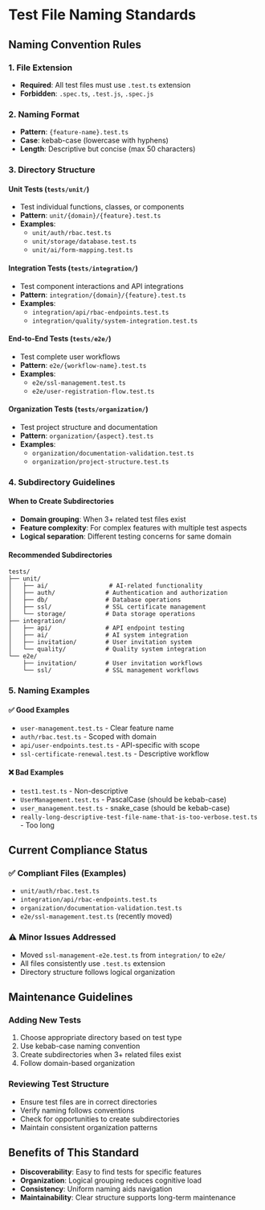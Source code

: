 # Test File Naming Standards

## Naming Convention Rules

### 1. File Extension
- **Required**: All test files must use `.test.ts` extension
- **Forbidden**: `.spec.ts`, `.test.js`, `.spec.js`

### 2. Naming Format
- **Pattern**: `{feature-name}.test.ts`
- **Case**: kebab-case (lowercase with hyphens)
- **Length**: Descriptive but concise (max 50 characters)

### 3. Directory Structure

#### Unit Tests (`tests/unit/`)
- Test individual functions, classes, or components
- **Pattern**: `unit/{domain}/{feature}.test.ts`
- **Examples**: 
  - `unit/auth/rbac.test.ts`
  - `unit/storage/database.test.ts`
  - `unit/ai/form-mapping.test.ts`

#### Integration Tests (`tests/integration/`)
- Test component interactions and API integrations
- **Pattern**: `integration/{domain}/{feature}.test.ts`
- **Examples**: 
  - `integration/api/rbac-endpoints.test.ts`
  - `integration/quality/system-integration.test.ts`

#### End-to-End Tests (`tests/e2e/`)
- Test complete user workflows
- **Pattern**: `e2e/{workflow-name}.test.ts`
- **Examples**: 
  - `e2e/ssl-management.test.ts`
  - `e2e/user-registration-flow.test.ts`

#### Organization Tests (`tests/organization/`)
- Test project structure and documentation
- **Pattern**: `organization/{aspect}.test.ts`
- **Examples**: 
  - `organization/documentation-validation.test.ts`
  - `organization/project-structure.test.ts`

### 4. Subdirectory Guidelines

#### When to Create Subdirectories
- **Domain grouping**: When 3+ related test files exist
- **Feature complexity**: For complex features with multiple test aspects
- **Logical separation**: Different testing concerns for same domain

#### Recommended Subdirectories
```plaintext
tests/
├── unit/
│   ├── ai/                 # AI-related functionality
│   ├── auth/              # Authentication and authorization
│   ├── db/                # Database operations
│   ├── ssl/               # SSL certificate management
│   └── storage/           # Data storage operations
├── integration/
│   ├── api/               # API endpoint testing
│   ├── ai/                # AI system integration
│   ├── invitation/        # User invitation system
│   └── quality/           # Quality system integration
└── e2e/
    ├── invitation/        # User invitation workflows
    └── ssl/               # SSL management workflows
```

### 5. Naming Examples

#### ✅ Good Examples
- `user-management.test.ts` - Clear feature name
- `auth/rbac.test.ts` - Scoped with domain
- `api/user-endpoints.test.ts` - API-specific with scope
- `ssl-certificate-renewal.test.ts` - Descriptive workflow

#### ❌ Bad Examples
- `test1.test.ts` - Non-descriptive
- `UserManagement.test.ts` - PascalCase (should be kebab-case)
- `user_management.test.ts` - snake_case (should be kebab-case)
- `really-long-descriptive-test-file-name-that-is-too-verbose.test.ts` - Too long

## Current Compliance Status

### ✅ Compliant Files (Examples)
- `unit/auth/rbac.test.ts`
- `integration/api/rbac-endpoints.test.ts`
- `organization/documentation-validation.test.ts`
- `e2e/ssl-management.test.ts` (recently moved)

### ⚠️ Minor Issues Addressed
- Moved `ssl-management-e2e.test.ts` from `integration/` to `e2e/`
- All files consistently use `.test.ts` extension
- Directory structure follows logical organization

## Maintenance Guidelines

### Adding New Tests
1. Choose appropriate directory based on test type
2. Use kebab-case naming convention
3. Create subdirectories when 3+ related files exist
4. Follow domain-based organization

### Reviewing Test Structure
- Ensure test files are in correct directories
- Verify naming follows conventions
- Check for opportunities to create subdirectories
- Maintain consistent organization patterns

## Benefits of This Standard
- **Discoverability**: Easy to find tests for specific features
- **Organization**: Logical grouping reduces cognitive load
- **Consistency**: Uniform naming aids navigation
- **Maintainability**: Clear structure supports long-term maintenance